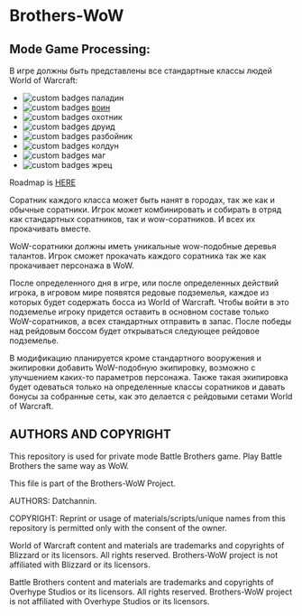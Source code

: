 # Brothers-WoW

## Mode Game Processing:
В игре должны быть представлены все стандартные классы людей World of Warcraft:
* ![custom badges](https://img.shields.io/badge/status-to%20do-blue) паладин
* ![custom badges](https://img.shields.io/badge/status-in%20progress-yellow) [воин](https://github.com/datchannin/Brothers-WoW/blob/master/spec/warrior.md)
* ![custom badges](https://img.shields.io/badge/status-to%20do-blue) охотник
* ![custom badges](https://img.shields.io/badge/status-to%20do-blue) друид
* ![custom badges](https://img.shields.io/badge/status-to%20do-blue) разбойник
* ![custom badges](https://img.shields.io/badge/status-to%20do-blue) колдун
* ![custom badges](https://img.shields.io/badge/status-to%20do-blue) маг
* ![custom badges](https://img.shields.io/badge/status-to%20do-blue) жрец

Roadmap is [HERE](https://github.com/datchannin/Brothers-WoW/blob/master/spec/roadmap.md)

Соратник каждого класса может быть нанят в городах, так же как и обычные соратники. Игрок может комбинировать и собирать в отряд как стандартных соратников, так и wow-соратников. И всех их прокачивать вместе.

WoW-соратники должны иметь уникальные wow-подобные деревья талантов. Игрок сможет прокачать каждого соратника так же как прокачивает персонажа в WoW.

После определенного дня в игре, или после определенных действий игрока, в игровом мире появятся редовые подземелья, каждое из которых будет содержать босса из World of Warcraft. Чтобы войти в это подземелье игроку придется оставить в основном составе только WoW-соратников, а всех стандартных отправить в запас. После победы над рейдовым боссом будет открываться следующее рейдовое подземелье.

В модификацию планируется кроме стандартного вооружения и экипировки добавить WoW-подобную экипировку, возможно с улучшением каких-то параметров персонажа. Также такая экипировка будет одеваться только на определенные классы соратников и давать бонусы за собранные сеты, как это делается с рейдовыми сетами World of Warcraft.

## AUTHORS AND COPYRIGHT

This repository is used for private mode Battle Brothers game. Play Battle Brothers the same way as WoW.

This file is part of the Brothers-WoW Project. 

AUTHORS: Datchannin.

COPYRIGHT: Reprint or usage of materials/scripts/unique names from this repository is permitted only with the consent of the owner.

World of Warcraft content and materials are trademarks and copyrights of Blizzard or its licensors. All rights reserved. Brothers-WoW project is not affiliated with Blizzard or its licensors.

Battle Brothers content and materials are trademarks and copyrights of Overhype Studios or its licensors. All rights reserved. Brothers-WoW project is not affiliated with Overhype Studios or its licensors.
